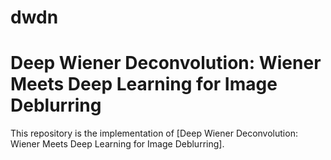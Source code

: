 # dwdn
# Deep Wiener Deconvolution: Wiener Meets Deep Learning for Image Deblurring

This repository is the implementation of [Deep Wiener Deconvolution: Wiener Meets Deep Learning for Image Deblurring].
